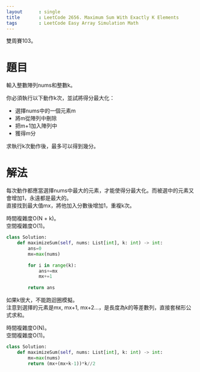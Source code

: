 ```yaml
--- 
layout      : single
title       : LeetCode 2656. Maximum Sum With Exactly K Elements
tags        : LeetCode Easy Array Simulation Math
---
```

雙周賽103。

# 題目
輸入整數陣列nums和整數k。  

你必須執行以下動作k次，並試將得分最大化：  
- 選擇nums中的一個元素m  
- 將m從陣列中刪除  
- 把m+1加入陣列中  
- 獲得m分  

求執行k次動作後，最多可以得到幾分。  

# 解法
每次動作都應當選擇nums中最大的元素，才能使得分最大化。而被選中的元素又會增加1，永遠都是最大的。  
直接找到最大值mx，將他加入分數後增加1，重複k次。 

時間複雜度O(N + k)。  
空間複雜度O(1)。  

```python
class Solution:
    def maximizeSum(self, nums: List[int], k: int) -> int:
        ans=0
        mx=max(nums)
        
        for i in range(k):
            ans+=mx
            mx+=1
            
        return ans
```

如果k很大，不能跑迴圈模擬。  
注意到選擇的元素是mx, mx+1, mx+2...，是長度為k的等差數列，直接套梯形公式求和。  

時間複雜度O(N)。  
空間複雜度O(1)。  

```python
class Solution:
    def maximizeSum(self, nums: List[int], k: int) -> int:
        mx=max(nums)
        return (mx+(mx+k-1))*k//2
```